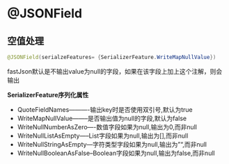 # @JSONField

## 空值处理

```java
@JSONField(serialzeFeatures= {SerializerFeature.WriteMapNullValue})
```

fastJson默认是不输出value为null的字段，如果在该字段上加上这个注解，则会输出

**SerializerFeature序列化属性**

- QuoteFieldNames———-输出key时是否使用双引号,默认为true 
- WriteMapNullValue——–是否输出值为null的字段,默认为false 
- WriteNullNumberAsZero—-数值字段如果为null,输出为0,而非null 
- WriteNullListAsEmpty—–List字段如果为null,输出为[],而非null 
- WriteNullStringAsEmpty—字符类型字段如果为null,输出为”“,而非null 
- WriteNullBooleanAsFalse–Boolean字段如果为null,输出为false,而非null